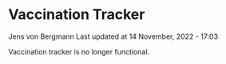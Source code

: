 Vaccination Tracker
================
Jens von Bergmann
Last updated at 14 November, 2022 - 17:03

Vaccination tracker is no longer functional.
